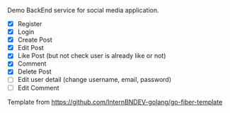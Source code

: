 Demo BackEnd service for social media application.
- [x] Register
- [x] Login
- [x] Create Post
- [x] Edit Post
- [x] Like Post (but not check user is already like or not)
- [x] Comment
- [x] Delete Post
- [ ] Edit user detail (change username, email, password)
- [ ] Edit Comment 

Template from https://github.com/InternBNDEV-golang/go-fiber-template

